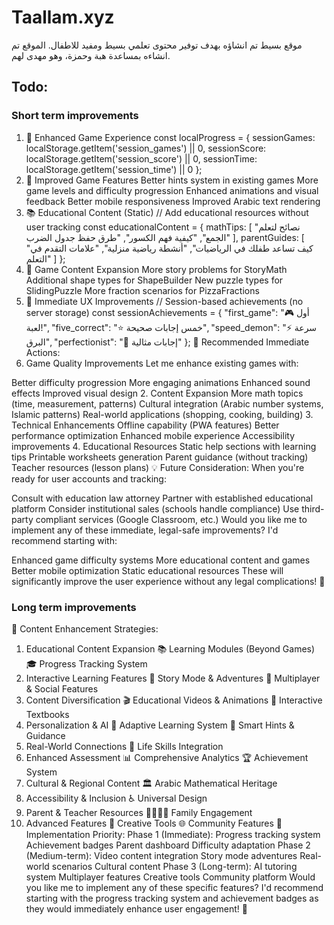 # Taallam.xyz

موقع بسيط تم انشاؤه بهدف توفير محتوى تعلمي بسيط ومفيد للاطفال.
الموقع تم انشاءه بمساعدة هبة وحمزة، وهو مهدى لهم.

## Todo:

### Short term improvements
1. 🎨 Enhanced Game Experience
const localProgress = {
  sessionGames: localStorage.getItem('session_games') || 0,
  sessionScore: localStorage.getItem('session_score') || 0,
  sessionTime: localStorage.getItem('session_time') || 0
};
2. 🔧 Improved Game Features
Better hints system in existing games
More game levels and difficulty progression
Enhanced animations and visual feedback
Better mobile responsiveness
Improved Arabic text rendering
3. 📚 Educational Content (Static)
// Add educational resources without user tracking
const educationalContent = {
  mathTips: [
    "نصائح لتعلم الجمع",
    "كيفية فهم الكسور", 
    "طرق حفظ جدول الضرب"
  ],
  parentGuides: [
    "كيف تساعد طفلك في الرياضيات",
    "أنشطة رياضية منزلية",
    "علامات التقدم في التعلم"
  ]
};
4. 🎪 Game Content Expansion
More story problems for StoryMath
Additional shape types for ShapeBuilder
New puzzle types for SlidingPuzzle
More fraction scenarios for PizzaFractions
5. 🌟 Immediate UX Improvements
// Session-based achievements (no server storage)
const sessionAchievements = {
  "first_game": "🎮 أول لعبة!",
  "five_correct": "⭐ خمس إجابات صحيحة",
  "speed_demon": "⚡ سرعة البرق", 
  "perfectionist": "🎯 إجابات مثالية"
};
🚀 Recommended Immediate Actions:
1. Game Quality Improvements
Let me enhance existing games with:

Better difficulty progression
More engaging animations
Enhanced sound effects
Improved visual design
2. Content Expansion
More math topics (time, measurement, patterns)
Cultural integration (Arabic number systems, Islamic patterns)
Real-world applications (shopping, cooking, building)
3. Technical Enhancements
Offline capability (PWA features)
Better performance optimization
Enhanced mobile experience
Accessibility improvements
4. Educational Resources
Static help sections with learning tips
Printable worksheets generation
Parent guidance (without tracking)
Teacher resources (lesson plans)
💡 Future Consideration:
When you're ready for user accounts and tracking:

Consult with education law attorney
Partner with established educational platform
Consider institutional sales (schools handle compliance)
Use third-party compliant services (Google Classroom, etc.)
Would you like me to implement any of these immediate, legal-safe improvements? I'd recommend starting with:

Enhanced game difficulty systems
More educational content and games
Better mobile optimization
Static educational resources
These will significantly improve the user experience without any legal complications! 🎯


### Long term improvements
🎯 Content Enhancement Strategies:
1. Educational Content Expansion
📚 Learning Modules (Beyond Games)
🎓 Progress Tracking System
2. Interactive Learning Features
🎪 Story Mode & Adventures
👥 Multiplayer & Social Features
3. Content Diversification
🎬 Educational Videos & Animations
📖 Interactive Textbooks
4. Personalization & AI
🤖 Adaptive Learning System
🎯 Smart Hints & Guidance
5. Real-World Connections
🏪 Life Skills Integration
6. Enhanced Assessment
📊 Comprehensive Analytics
🏆 Achievement System
7. Cultural & Regional Content
🏛️ Arabic Mathematical Heritage
8. Accessibility & Inclusion
♿ Universal Design
9. Parent & Teacher Resources
👨‍👩‍👧‍👦 Family Engagement
10. Advanced Features
🎨 Creative Tools
🌐 Community Features
🚀 Implementation Priority:
Phase 1 (Immediate):
Progress tracking system
Achievement badges
Parent dashboard
Difficulty adaptation
Phase 2 (Medium-term):
Video content integration
Story mode adventures
Real-world scenarios
Cultural content
Phase 3 (Long-term):
AI tutoring system
Multiplayer features
Creative tools
Community platform
Would you like me to implement any of these specific features? I'd recommend starting with the progress tracking system and achievement badges as they would immediately enhance user engagement! 🎯